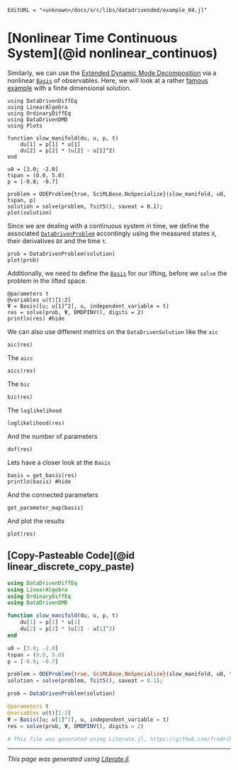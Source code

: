 ```@meta
EditURL = "<unknown>/docs/src/libs/datadrivendmd/example_04.jl"
```

# [Nonlinear Time Continuous System](@id nonlinear_continuos)

Similarly, we can use the [Extended Dynamic Mode Decomposition](https://link.springer.com/article/10.1007/s00332-015-9258-5) via a nonlinear [`Basis`](@ref) of observables. Here, we will look at a rather [famous example](https://arxiv.org/pdf/1510.03007.pdf) with a finite dimensional solution.

````@example example_04
using DataDrivenDiffEq
using LinearAlgebra
using OrdinaryDiffEq
using DataDrivenDMD
using Plots

function slow_manifold(du, u, p, t)
    du[1] = p[1] * u[1]
    du[2] = p[2] * (u[2] - u[1]^2)
end

u0 = [3.0; -2.0]
tspan = (0.0, 5.0)
p = [-0.8; -0.7]

problem = ODEProblem{true, SciMLBase.NoSpecialize}(slow_manifold, u0, tspan, p)
solution = solve(problem, Tsit5(), saveat = 0.1);
plot(solution)
````

Since we are dealing with a continuous system in time, we define the associated [`DataDrivenProblem`](@ref) accordingly using the measured states `X`, their derivatives `DX` and the time `t`.

````@example example_04
prob = DataDrivenProblem(solution)
plot(prob)
````

Additionally, we need to define the [`Basis`](@ref) for our lifting, before we `solve` the problem in the lifted space.

````@example example_04
@parameters t
@variables u(t)[1:2]
Ψ = Basis([u; u[1]^2], u, independent_variable = t)
res = solve(prob, Ψ, DMDPINV(), digits = 2)
println(res) #hide
````

We can also use different metrics on the `DataDrivenSolution` like the `aic`

````@example example_04
aic(res)
````

The `aicc`

````@example example_04
aicc(res)
````

The `bic`

````@example example_04
bic(res)
````

The `loglikelihood`

````@example example_04
loglikelihood(res)
````

And the number of parameters

````@example example_04
dof(res)
````

Lets have a closer look at the `Basis`

````@example example_04
basis = get_basis(res)
println(basis) #hide
````

And the connected parameters

````@example example_04
get_parameter_map(basis)
````

And plot the results

````@example example_04
plot(res)
````

## [Copy-Pasteable Code](@id linear_discrete_copy_paste)

```julia
using DataDrivenDiffEq
using LinearAlgebra
using OrdinaryDiffEq
using DataDrivenDMD

function slow_manifold(du, u, p, t)
    du[1] = p[1] * u[1]
    du[2] = p[2] * (u[2] - u[1]^2)
end

u0 = [3.0; -2.0]
tspan = (0.0, 5.0)
p = [-0.8; -0.7]

problem = ODEProblem{true, SciMLBase.NoSpecialize}(slow_manifold, u0, tspan, p)
solution = solve(problem, Tsit5(), saveat = 0.1);

prob = DataDrivenProblem(solution)

@parameters t
@variables u(t)[1:2]
Ψ = Basis([u; u[1]^2], u, independent_variable = t)
res = solve(prob, Ψ, DMDPINV(), digits = 2)

# This file was generated using Literate.jl, https://github.com/fredrikekre/Literate.jl
```

---

*This page was generated using [Literate.jl](https://github.com/fredrikekre/Literate.jl).*

